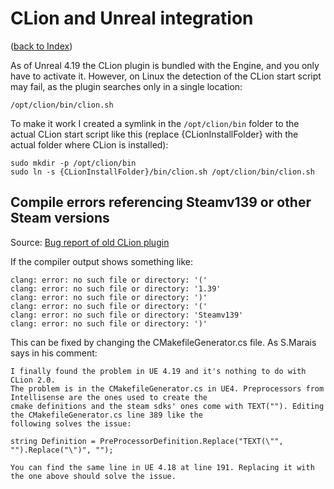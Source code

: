 # CLion and Unreal integration
([back to Index](Index.md))

As of Unreal 4.19 the CLion plugin is bundled with the Engine, and you only have to activate it. However, on Linux
the detection of the CLion start script may fail, as the plugin searches only in a single location:

```/opt/clion/bin/clion.sh```

To make it work I created a symlink in the `/opt/clion/bin` folder to the actual CLion start script like this
(replace {CLionInstallFolder} with the actual folder where CLion is installed):

```
sudo mkdir -p /opt/clion/bin
sudo ln -s {CLionInstallFolder}/bin/clion.sh /opt/clion/bin/clion.sh
```

## Compile errors referencing Steamv139 or other Steam versions

Source: [Bug report of old CLion plugin](https://github.com/dotBunny/CLionSourceCodeAccess/issues/95)

If the compiler output shows something like:

```
clang: error: no such file or directory: '('
clang: error: no such file or directory: '1.39'
clang: error: no such file or directory: ')'
clang: error: no such file or directory: '('
clang: error: no such file or directory: 'Steamv139'
clang: error: no such file or directory: ')'
```

This can be fixed by changing the CMakefileGenerator.cs file. As S.Marais says in his comment:
```
I finally found the problem in UE 4.19 and it's nothing to do with CLion 2.0. 
The problem is in the CMakefileGenerator.cs in UE4. Preprocessors from Intellisense are the ones used to create the 
cmake definitions and the steam sdks' ones come with TEXT(""). Editing the CMakefileGenerator.cs line 389 like the 
following solves the issue:

string Definition = PreProcessorDefinition.Replace("TEXT(\"", "").Replace("\")", "");

You can find the same line in UE 4.18 at line 191. Replacing it with the one above should solve the issue.

``` 
